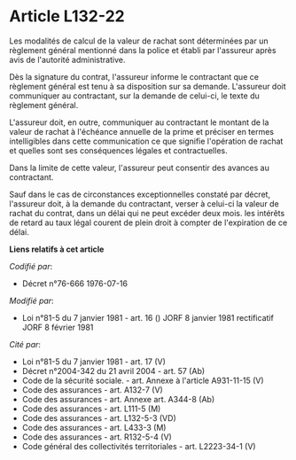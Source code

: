 # Article L132-22

Les modalités de calcul de la valeur de rachat sont déterminées par un règlement général mentionné dans la police et établi
par l'assureur après avis de l'autorité administrative.

Dès la signature du contrat, l'assureur informe le contractant que ce règlement général est tenu à sa disposition sur sa
demande. L'assureur doit communiquer au contractant, sur la demande de celui-ci, le texte du règlement général.

L'assureur doit, en outre, communiquer au contractant le montant de la valeur de rachat à l'échéance annuelle de la prime et
préciser en termes intelligibles dans cette communication ce que signifie l'opération de rachat et quelles sont ses
conséquences légales et contractuelles.

Dans la limite de cette valeur, l'assureur peut consentir des avances au contractant.

Sauf dans le cas de circonstances exceptionnelles constaté par décret, l'assureur doit, à la demande du contractant, verser à
celui-ci la valeur de rachat du contrat, dans un délai qui ne peut excéder deux mois. les intérêts de retard au taux légal
courent de plein droit à compter de l'expiration de ce délai.

**Liens relatifs à cet article**

_Codifié par_:

  - Décret n°76-666 1976-07-16

_Modifié par_:

  - Loi n°81-5 du 7 janvier 1981 - art. 16 () JORF 8 janvier 1981 rectificatif JORF 8 février 1981

_Cité par_:

  - Loi n°81-5 du 7 janvier 1981 - art. 17 (V)
  - Décret n°2004-342 du 21 avril 2004 - art. 57 (Ab)
  - Code de la sécurité sociale. - art. Annexe à l'article A931-11-15 (V)
  - Code des assurances - art. A132-7 (V)
  - Code des assurances - art. Annexe art. A344-8 (Ab)
  - Code des assurances - art. L111-5 (M)
  - Code des assurances - art. L132-5-3 (VD)
  - Code des assurances - art. L433-3 (M)
  - Code des assurances - art. R132-5-4 (V)
  - Code général des collectivités territoriales - art. L2223-34-1 (V)
